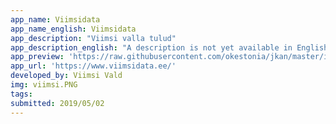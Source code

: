 ```yaml
---
app_name: Viimsidata
app_name_english: Viimsidata
app_description: "Viimsi valla tulud"
app_description_english: "A description is not yet available in English"
app_preview: 'https://raw.githubusercontent.com/okestonia/jkan/master/img/viimsi.PNG'
app_url: 'https://www.viimsidata.ee/'
developed_by: Viimsi Vald
img: viimsi.PNG
tags:
submitted: 2019/05/02
---
```

